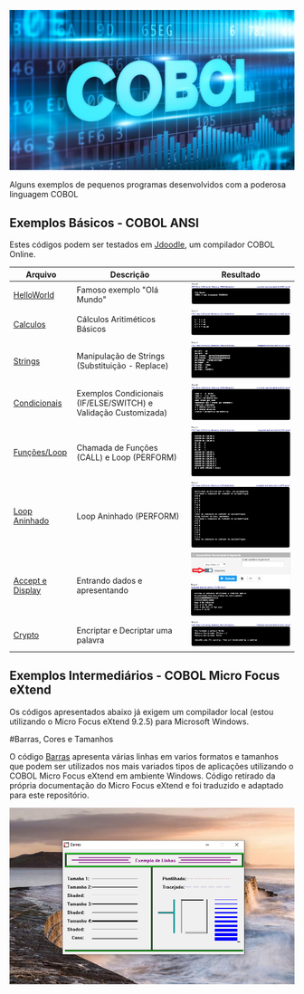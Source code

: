 ![COBOL Banner](./cobol-Banner.jpg)

Alguns exemplos de pequenos programas desenvolvidos com a poderosa linguagem COBOL

## Exemplos Básicos - COBOL ANSI

Estes códigos podem ser testados em [Jdoodle](https://www.jdoodle.com/execute-cobol-online/), um compilador COBOL Online.

| Arquivo                                              | Descrição                                                | Resultado                                   | 
| ---------------------------------------------------- | ---------------------------------------------------------| ------------------------------------------- |
| [HelloWorld](./HelloWorld.cbl)                       | Famoso exemplo "Olá Mundo"                               | ![Resultado](./HelloWorld-Result-Short.png) |
| [Calculos](./Calculos.cbl)                           | Cálculos Aritiméticos Básicos                            | ![Resultado](./Calculos-Result-Short.png)   |
| [Strings](./Strings.cbl)                             | Manipulação de Strings (Substituição - Replace)          | ![Resultado](./Strings-Result.png)          |
| [Condicionais](./Condicionais.cbl)                   | Exemplos Condicionais (IF/ELSE/SWITCH) e Validação Customizada)| ![Resultado](./Condicionais-Result.png)|
| [Funções/Loop](./Funcoes_e_Loop.cbl)                 | Chamada de Funções (CALL) e Loop (PERFORM)               | ![Resultado](./Funcoes_e_Loop-Result.png)   |
| [Loop Aninhado](./Loop_Aninhado.cbl)                 | Loop Aninhado (PERFORM)                                  | ![Resultado](./Loop_Aninhado.png)           |
| [Accept e Display](./Accept_Display.cbl)             | Entrando dados e apresentando                            | ![Resultado](./Accept_Display-Result.png)   |
| [Crypto](./Crypto.cbl)                               | Encriptar e Decriptar uma palavra                        | ![Resultado](./Cripto-Result-Short.png)     |

## Exemplos Intermediários - COBOL Micro Focus eXtend

Os códigos apresentados abaixo já exigem um compilador local (estou utilizando o Micro Focus eXtend 9.2.5) para Microsoft Windows.

#Barras, Cores e Tamanhos

O código [Barras](./Barras.cbl) apresenta várias linhas em varios formatos e tamanhos que podem ser utilizados nos mais variados tipos de aplicações utilizando o COBOL Micro Focus eXtend em ambiente Windows. Código retirado da própria documentação do Micro Focus eXtend e foi traduzido e adaptado para este repositório.

![Resultado](./barras-Result.png)
